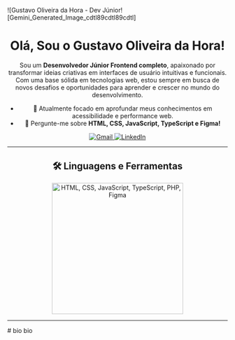 ![Gustavo Oliveira da Hora - Dev Júnior![Gemini_Generated_Image_cdtl89cdtl89cdtl]
<div align="center">
  <h1>Olá, Sou o Gustavo Oliveira da Hora!</h1>

  <p>Sou um <b>Desenvolvedor Júnior Frontend completo</b>, apaixonado por transformar ideias criativas em interfaces de usuário intuitivas e funcionais. Com uma base sólida em tecnologias web, estou sempre em busca de novos desafios e oportunidades para aprender e crescer no mundo do desenvolvimento.</p>

  <ul>
    <li>🚀 Atualmente focado em aprofundar meus conhecimentos em acessibilidade e performance web.</li>
    <li>💬 Pergunte-me sobre <b>HTML, CSS, JavaScript, TypeScript e Figma!</b></li>
  </ul>

  <p>
    <a href="gustavooliveira41@gmail.com">
      <img src="https://img.shields.io/badge/Gmail-D14836?style=for-the-badge&logo=gmail&logoColor=white" alt="Gmail">
    </a>
    <a href="https://www.linkedin.com/in/gustavo-oliveira-da-hora-86ba9721b/" target="_blank">
      <img src="https://img.shields.io/badge/LinkedIn-0077B5?style=for-the-badge&logo=linkedin&logoColor=white" alt="LinkedIn">
    </a>
    </p>

  <hr>

  <h2>🛠️ Linguagens e Ferramentas</h2>

  <p>
    <img src="https://skillicons.dev/icons?i=html,css,js,ts,php,figma" alt="HTML, CSS, JavaScript, TypeScript, PHP, Figma" width="300" />
  </p>

  <hr>

  </div># bio
bio

